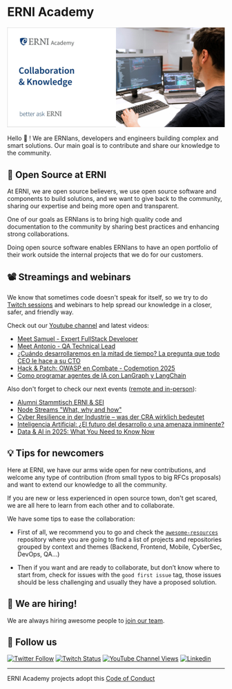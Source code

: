 # ERNI Academy

[![ERNI Academy Social Banner](/assets/erni-social-banner-github_2.jpg)](https://betterask.erni)

Hello 👋 ! We are ERNIans, developers and engineers building complex and smart solutions. Our main goal is to contribute and share our knowledge to the community.

## 🌈 Open Source at ERNI

At ERNI, we are open source believers, we use open source software and components to build solutions, and we want to give back to the community, sharing our expertise and being more open and transparent.

One of our goals as ERNIans is to bring high quality code and documentation to the community by sharing best practices and enhancing strong collaborations.

Doing open source software enables ERNIans to have an open portfolio of their work outside the internal projects that we do for our customers.

## 📽 Streamings and webinars

We know that sometimes code doesn't speak for itself, so we try to do [Twitch sessions](https://www.twitch.tv/erni_academy) and webinars to help spread our knowledge in a closer, safer, and friendly way.

Check out our [Youtube channel](https://www.youtube.com/channel/UCkdDcxjml85-Ydn7Dc577WQ/featured) and latest videos:

<!-- YOUTUBE-VIDEOS-LIST:START -->
- [Meet Samuel - Expert FullStack Developer](https://www.youtube.com/watch?v=IWVosmCWBX8)
- [Meet Antonio - QA Technical Lead](https://www.youtube.com/watch?v=fIT_LTzd75w)
- [¿Cuándo desarrollaremos en la mitad de tiempo? La pregunta que todo CEO le hace a su CTO](https://www.youtube.com/watch?v=Dq0E70n-sFc)
- [Hack &amp; Patch: OWASP en Combate - Codemotion 2025](https://www.youtube.com/watch?v=txlYlOsemSQ)
- [Como programar agentes de IA con LanGraph y LangChain](https://www.youtube.com/watch?v=XtYr5X-egSc)
<!-- YOUTUBE-VIDEOS-LIST:END -->

Also don't forget to check our next events ([remote and in-person](https://www.eventbrite.es/o/erni-30130841744)):

<!-- EVENTBRITE-EVENTS-LIST:START -->
- [Alumni Stammtisch ERNI & SEI](https://www.eventbrite.ch/e/alumni-stammtisch-erni-sei-tickets-1526635350429)
- [Node Streams "What, why and how"](https://www.eventbrite.ch/e/registro-node-streams-what-why-and-how-1437688798899)
- [Cyber Resilience in der Industrie – was der CRA wirklich bedeutet](https://www.eventbrite.ch/e/cyber-resilience-in-der-industrie-was-der-cra-wirklich-bedeutet-tickets-1336634833769)
- [Inteligencia Artificial: ¿El futuro del desarrollo o una amenaza inminente?](https://www.eventbrite.ch/e/registro-inteligencia-artificial-el-futuro-del-desarrollo-o-una-amenaza-inminente-1323478863909)
- [Data & AI in 2025: What You Need to Know Now](https://www.eventbrite.ch/e/data-ai-in-2025-what-you-need-to-know-now-tickets-1244824456459)
<!-- EVENTBRITE-EVENTS-LIST:END -->

## 💡 Tips for newcomers

Here at ERNI, we have our arms wide open for new contributions, and welcome any type of contribution (from small typos to big RFCs proposals) and want to extend our knowledge to all the community.

If you are new or less experienced in open source town, don't get scared, we are all here to learn from each other and to collaborate.

We have some tips to ease the collaboration:

- First of all, we recommend you to go and check the [`awesome-resources`](https://github.com/ERNI-Academy/awesome-resources) repository where you are going to find a list of projects and repositories grouped by context and themes (Backend, Frontend, Mobile, CyberSec, DevOps, QA…)

- Then if you want and are ready to collaborate, but don’t know where to start from, check for issues with the `good first issue` tag, those issues should be less challenging and usually they have a proposed solution.

## 🚀 We are hiring!

We are always hiring awesome people to [join our team](https://www.betterask.erni/all-jobs/).

## 🍿 Follow us

[![Twitter Follow](https://img.shields.io/twitter/follow/ERNI?style=social)](https://www.twitter.com/ERNI)
[![Twitch Status](https://img.shields.io/twitch/status/erni_academy?label=ERNI%20Academy&style=social)](https://www.twitch.tv/erni_academy)
[![YouTube Channel Views](https://img.shields.io/youtube/channel/views/UCkdDcxjml85-Ydn7Dc577WQ?label=ERNI%20Academy&style=social)](https://www.youtube.com/channel/UCkdDcxjml85-Ydn7Dc577WQ)
[![Linkedin](https://img.shields.io/badge/linkedin-52k-green?style=social&logo=Linkedin)](https://www.linkedin.com/company/erni)

---

ERNI Academy projects adopt this [Code of Conduct](https://github.com/ERNI-Academy/awesome-resources/blob/main/CODE_OF_CONDUCT.md)
